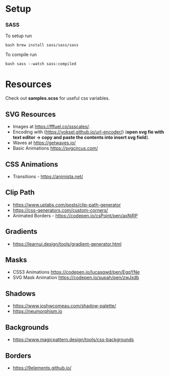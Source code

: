 # Setup

### SASS
To setup run

``bash
brew install sass/sass/sass
``

To compile run

``bash
sass --watch sass:compiled   
``

# Resources
Check out __samples.scss__ for useful css variables.

## SVG Resources
- Images at https://fffuel.co/ssscales/.
- Encoding with (https://yoksel.github.io/url-encoder/)
  (__open svg fie with text editor -> copy and paste the contents into insert svg field__).
- Waves at https://getwaves.io/
- Basic Animations https://svgcircus.com/

## CSS Animations
- Transitions - https://animista.net/

## Clip Path
- https://www.uplabs.com/posts/clip-path-generator
- https://css-generators.com/custom-corners/
- Animated Borders - https://codepen.io/csPoint/pen/axNjRP

## Gradients
- https://learnui.design/tools/gradient-generator.html

## Masks
- CSS3 Animations https://codepen.io/lucasgwd/pen/EgqYNe
- SVG Mask Animation https://codepen.io/supah/pen/zwJxdb

## Shadows
- https://www.joshwcomeau.com/shadow-palette/
- https://neumorphism.io

## Backgrounds
- https://www.magicpattern.design/tools/css-backgrounds

## Borders
- https://9elements.github.io/